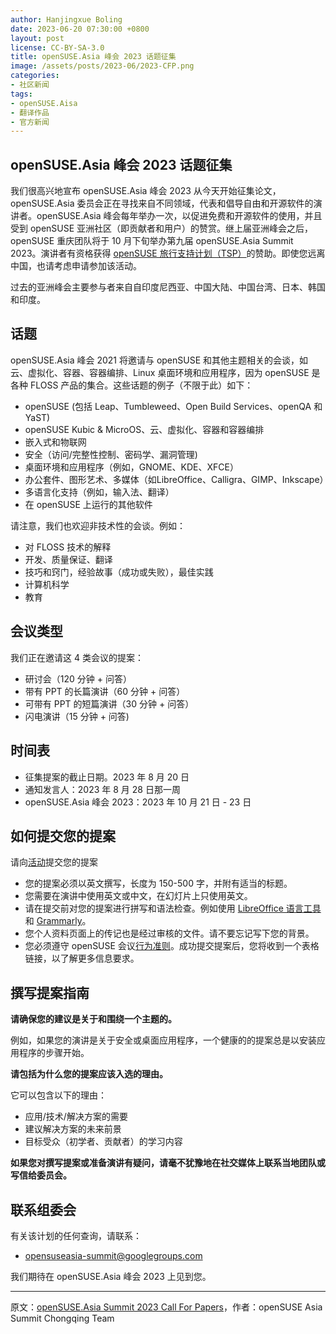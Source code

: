 ```yaml
---
author: Hanjingxue Boling
date: 2023-06-20 07:30:00 +0800
layout: post
license: CC-BY-SA-3.0
title: openSUSE.Asia 峰会 2023 话题征集
image: /assets/posts/2023-06/2023-CFP.png
categories:
- 社区新闻
tags:
- openSUSE.Aisa
- 翻译作品
- 官方新闻
---
```


## openSUSE.Asia 峰会 2023 话题征集

我们很高兴地宣布 openSUSE.Asia 峰会 2023 从今天开始征集论文，openSUSE.Asia 委员会正在寻找来自不同领域，代表和倡导自由和开源软件的演讲者。openSUSE.Asia 峰会每年举办一次，以促进免费和开源软件的使用，并且受到 openSUSE 亚洲社区（即贡献者和用户）的赞赏。继上届亚洲峰会之后，openSUSE 重庆团队将于 10 月下旬举办第九届 openSUSE.Asia Summit 2023。演讲者有资格获得 [openSUSE 旅行支持计划（TSP）][tsp]的赞助。即使您远离中国，也请考虑申请参加该活动。

[tsp]: https://en.opensuse.org/openSUSE:Travel_Support_Program

过去的亚洲峰会主要参与者来自自印度尼西亚、中国大陆、中国台湾、日本、韩国和印度。

## 话题

openSUSE.Asia 峰会 2021 将邀请与 openSUSE 和其他主题相关的会谈，如云、虚拟化、容器、容器编排、Linux 桌面环境和应用程序，因为 openSUSE 是各种 FLOSS 产品的集合。这些话题的例子（不限于此）如下：

*  openSUSE (包括 Leap、Tumbleweed、Open Build Services、openQA 和 YaST)
*  openSUSE Kubic & MicroOS、云、虚拟化、容器和容器编排
*  嵌入式和物联网
*  安全（访问/完整性控制、密码学、漏洞管理)
*  桌面环境和应用程序（例如，GNOME、KDE、XFCE）
*  办公套件、图形艺术、多媒体（如LibreOffice、Calligra、GIMP、Inkscape）
*  多语言化支持（例如，输入法、翻译）
*  在 openSUSE 上运行的其他软件

请注意，我们也欢迎非技术性的会谈。例如：

* 对 FLOSS 技术的解释
* 开发、质量保证、翻译
* 技巧和窍门，经验故事（成功或失败），最佳实践
* 计算机科学
* 教育

## 会议类型

我们正在邀请这 4 类会议的提案：

* 研讨会（120 分钟 + 问答）
* 带有 PPT 的长篇演讲（60 分钟 + 问答）
* 可带有 PPT 的短篇演讲（30 分钟 + 问答）
* 闪电演讲（15 分钟 + 问答)

## 时间表

* 征集提案的截止日期。2023 年 8 月 20 日
* 通知发言人：2023 年 8 月 28 日那一周
* openSUSE.Asia 峰会 2023：2023 年 10 月 21 日 - 23 日

## 如何提交您的提案

请向[活动]提交您的提案

- 您的提案必须以英文撰写，长度为 150-500 字，并附有适当的标题。
- 您需要在演讲中使用英文或中文，在幻灯片上只使用英文。
- 请在提交前对您的提案进行拼写和语法检查。例如使用 [LibreOffice 语言工具]和 [Grammarly]。
- 您个人资料页面上的传记也是经过审核的文件。请不要忘记写下您的背景。
- 您必须遵守 openSUSE 会议[行为准则]。成功提交提案后，您将收到一个表格链接，以了解更多信息要求。

[活动]: https://events.opensuse.org/conferences/oSAS23/
[LibreOffice 语言工具]: https://extensions.libreoffice.org/en/extensions/show/languagetool
[Grammarly]: https://www.grammarly.com/
[行为准则]: https://en.opensuse.org/openSUSE:Conference_code_of_conduct

## 撰写提案指南

**请确保您的建议是关于和围绕一个主题的。**

例如，如果您的演讲是关于安全或桌面应用程序，一个健康的的提案总是以安装应用程序的步骤开始。

**请包括为什么您的提案应该入选的理由。**

它可以包含以下的理由：

* 应用/技术/解决方案的需要
* 建议解决方案的未来前景
* 目标受众（初学者、贡献者）的学习内容

**如果您对撰写提案或准备演讲有疑问，请毫不犹豫地在社交媒体上联系当地团队或写信给委员会。**

## 联系组委会

有关该计划的任何查询，请联系：

- opensuseasia-summit@googlegroups.com

我们期待在 openSUSE.Asia 峰会 2023 上见到您。

------

原文：[openSUSE.Asia Summit 2023 Call For Papers](https://news.opensuse.org/2023/06/20/openSUSE-Asia-2023-CFP/)，作者：openSUSE Asia Summit Chongqing Team
